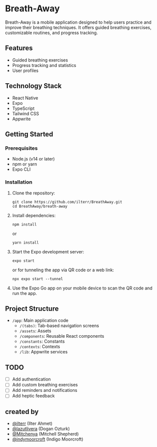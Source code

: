 # Breath-Away

Breath-Away is a mobile application designed to help users practice and improve their breathing techniques. It offers guided breathing exercises, customizable routines, and progress tracking.

## Features

- Guided breathing exercises
- Progress tracking and statistics
- User profiles

## Technology Stack

- React Native
- Expo
- TypeScript
- Tailwind CSS
- Appwrite

## Getting Started

### Prerequisites

- Node.js (v14 or later)
- npm or yarn
- Expo CLI

### Installation

1. Clone the repository:
   ```
   git clone https://github.com/ilterr/BreathAway.git
   cd BreathAway/breath-away
   ```

2. Install dependencies:
   ```
   npm install
   ```
   or
   ```
   yarn install
   ```

3. Start the Expo development server:
   ```
   expo start
   ```
   or for tunneling the app via QR code or a web link:
   ```
   npx expo start --tunnel

4. Use the Expo Go app on your mobile device to scan the QR code and run the app.

## Project Structure

- `/app`: Main application code
  - `/(tabs)`: Tab-based navigation screens
  - `/assets`: Assets
  - `/components`: Reusable React components
  - `/constants`: Constants
  - `/contexts`: Contexts
  - `/lib`: Appwrite services


## TODO

- [ ] Add authentication
- [ ] Add custom breathing exercises
- [ ] Add reminders and notifications
- [ ] Add heptic feedback

## created by

- [@ilterr](https://github.com/ilterr) (Ilter Ahmet)
- [@lazutlivera](https://github.com/lazutlivera) (Dogan Ozturk)
- [@Mitchenya](https://github.com/Mitchenya) (Mitchell Shepherd)
- [@indymoorcroft](https://github.com/indymoorcroft) (Indigo Moorcroft)
